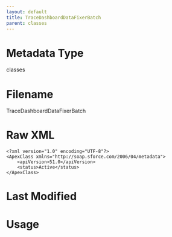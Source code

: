 ```yaml
---
layout: default
title: TraceDashboardDataFixerBatch
parent: classes
---
```

# Metadata Type
classes


# Filename 
TraceDashboardDataFixerBatch


# Raw XML
```
<?xml version="1.0" encoding="UTF-8"?>
<ApexClass xmlns="http://soap.sforce.com/2006/04/metadata">
    <apiVersion>51.0</apiVersion>
    <status>Active</status>
</ApexClass>
```


# Last Modified


# Usage
